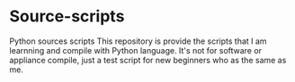# Source-scripts
Python sources scripts
This repository is provide the scripts that I am learnning and compile with Python language.
It's not for software or appliance compile, just a test script for new beginners who as the same as me.
